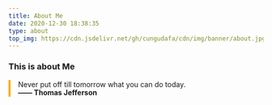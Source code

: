 ```yaml
---
title: About Me
date: 2020-12-30 18:38:35
type: about
top_img: https://cdn.jsdelivr.net/gh/cungudafa/cdn/img/banner/about.jpg
---
```


### This is about Me
<div style="border:1px soli #333;border-left:4px solid #fa0; padding-left:15px;">
<p> Never put off till tomorrow what you can do today.</p>
<p style="font-weight:bold; margin-top:-15px;"> —— Thomas Jefferson</p>
</div>
